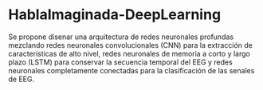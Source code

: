 # HablaImaginada-DeepLearning

Se propone disenar una arquitectura de redes neuronales profundas mezclando redes neuronales convolucionales (CNN) para la extracción de características de alto nivel, redes neuronales de memoria a corto y largo plazo (LSTM) para conservar la secuencia temporal del EEG y redes neuronales completamente conectadas para la clasifícación de las senales de EEG.